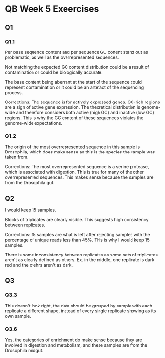 # QB Week 5 Exeercises


## Q1

### Q1.1

Per base sequence content and per sequence GC conent stand out as problematic, as well as the overrepresented sequences. 

Not matching the expected GC content distribution could be a result of contamination or could be biologically accurate. 

The base content being aberrant at the start of the sequence could represent contamination or it could be an artefact of the sequencing process. 

Corrections: The sequence is for actively expressed genes. GC-rich regions are a sign of active gene expression. The theoretical distribution is genome-wide and therefore considers both active (high GC) and inactive (low GC) regions. This is why the GC content of these sequences violates the genome-wide expectations. 

### Q1.2 

The origin of the most overrepresented sequence in this sample is Drosophila, which does make sense as this  is the species the sample was taken from.

Corrections: The most overrepresented sequence is a serine protease, which is associated with digestion. This is true for many of the other overrepresented sequences. This makes sense because the samples are from the Drosophila gut. 

## Q2

I would keep 15 samples.

Blocks of triplicates are clearly visible. This suggests high consistency between replicates. 

Corrections: 15 samples are what is left after rejecting samples with the percentage of unique reads less than 45%. This is why I would keep 15 samples.

There is some inconsistency between replicates as some sets of triplicates aren't as clearly defined as others. Ex. in the middle, one replicate is dark red and the otehrs aren't as dark. 


## Q3

### Q3.3

This doesn't look right, the data should be grouped by sample with each replicate a different shape, instead of every single replicate showing as its own sample. 


### Q3.6

Yes, the categories of enrichment do make sense because they are involved in digestion and metabolism, and these samples are from the Drosophila midgut.